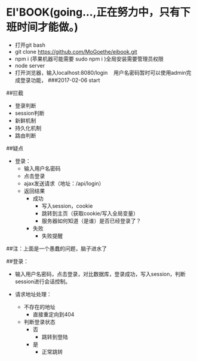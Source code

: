 # EI'BOOK(going...,正在努力中，只有下班时间才能做。)

* 打开git bash
* git clone https://github.com/MoGoethe/eibook.git
* npm i (苹果机器可能需要 sudo npm i )全局安装需要管理员权限
* node server 
* 打开浏览器，输入localhost:8080/login    用户名密码暂时可以使用admin完成登录功能，
###2017-02-06  start


##拦截
* 登录判断
* session判断
* 新鲜机制
* 持久化机制
* 路由判断



##疑点
* 登录：
	* 输入用户名密码
	* 点击登录
	* ajax发送请求（地址：/api/login）
	* 返回结果
		* 成功
			* 写入session，cookie
			* 跳转到主页（获取cookie/写入全局变量）
			* 服务器如何知道（是谁）是否已经登录了？
		* 失败
			* 失败提醒
			
##注：上面是一个愚蠢的问题，脑子进水了

##登录：
* 输入用户名密码，点击登录，对比数据库，登录成功，写入session，判断session进行会话控制。

* 请求地址处理：
	* 不存在的地址
		* 直接重定向到404
	* 判断登录状态
		* 否
			* 跳转到登陆
		* 是
			* 正常跳转
